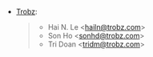 - [Trobz](https://www.trobz.com):

  > - Hai N. Le \<<hailn@trobz.com>\>
  > - Son Ho \<<sonhd@trobz.com>\>
  > - Tri Doan \<<tridm@trobz.com>\>